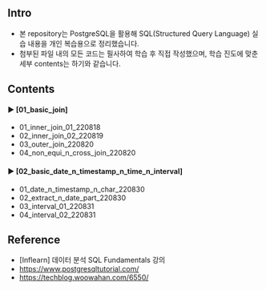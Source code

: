 ####
## Intro
- 본 repository는 PostgreSQL을 활용해 SQL(Structured Query Language) 실습 내용을 개인 복습용으로 정리했습니다.  
- 첨부된 파일 내의 모든 코드는 필사하여 학습 후 직접 작성했으며, 학습 진도에 맞춘 세부 contents는 하기와 같습니다.
####
## Contents
#### ► [01_basic_join]
- 01_inner_join_01_220818
- 02_inner_join_02_220819
- 03_outer_join_220820
- 04_non_equi_n_cross_join_220820
####
#### ► [02_basic_date_n_timestamp_n_time_n_interval]
- 01_date_n_timestamp_n_char_220830
- 02_extract_n_date_part_220830
- 03_interval_01_220831
- 04_interval_02_220831
####
## Reference
- [Inflearn] 데이터 분석 SQL Fundamentals 강의
- https://www.postgresqltutorial.com/
- https://techblog.woowahan.com/6550/
####
